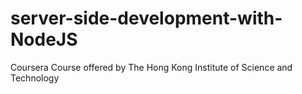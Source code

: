 # server-side-development-with-NodeJS
Coursera Course offered by The Hong Kong Institute of Science and Technology
